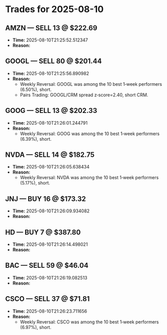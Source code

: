 # Trades for 2025-08-10

## AMZN — SELL 13 @ $222.69
- **Time:** 2025-08-10T21:25:52.512347
- **Reason:**

## GOOGL — SELL 80 @ $201.44
- **Time:** 2025-08-10T21:25:56.890982
- **Reason:**
  - Weekly Reversal: GOOGL was among the 10 best 1‑week performers (6.50%), short.
  - Pairs Trading: GOOGL/CRM spread z‑score=2.40, short CRM.

## GOOG — SELL 13 @ $202.33
- **Time:** 2025-08-10T21:26:01.244791
- **Reason:**
  - Weekly Reversal: GOOG was among the 10 best 1‑week performers (6.39%), short.

## NVDA — SELL 14 @ $182.75
- **Time:** 2025-08-10T21:26:05.638434
- **Reason:**
  - Weekly Reversal: NVDA was among the 10 best 1‑week performers (5.17%), short.

## JNJ — BUY 16 @ $173.32
- **Time:** 2025-08-10T21:26:09.934082
- **Reason:**

## HD — BUY 7 @ $387.80
- **Time:** 2025-08-10T21:26:14.498021
- **Reason:**

## BAC — SELL 59 @ $46.04
- **Time:** 2025-08-10T21:26:19.082513
- **Reason:**

## CSCO — SELL 37 @ $71.81
- **Time:** 2025-08-10T21:26:23.711656
- **Reason:**
  - Weekly Reversal: CSCO was among the 10 best 1‑week performers (6.97%), short.

